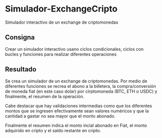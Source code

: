 # Simulador-ExchangeCripto
Simulador interactivo de un exchange de criptomonedas
## Consigna
Crear un simulador interactivo usano ciclos condicionales, ciclos con bucles y funciones para realizar diferentes operaciones

## Resultado
Se crea un simulador de un exchange de criptomonedas.
Por medio de diferentes funciones se recrea el abono a la billetera, la compra/conversión de moneda fiat (en este caso dolar) por cirptomoneda (BTC, ETH o USDC) y 
finalmente, el resumen de la operación. 

Cabe destacar que hay validaciones intermedias como que los diferentes montos que se ingresen efectivamente sean valores numéricos y que la cantidad a gastar no sea
mayor que el monto abonado. 

Finalmente el resumen indica el monto incial abonado en Fiat, el monto adquirido en cripto y el saldo restante en cripto. 
